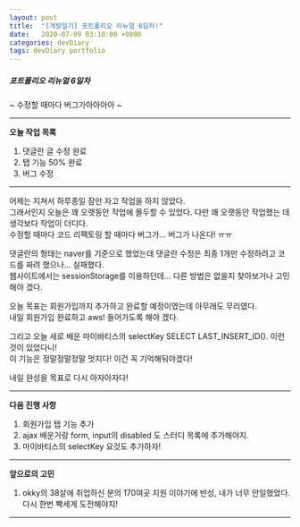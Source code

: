 ```yaml
---
layout: post
title:  "[개발일기] 포트폴리오 리뉴얼 6일차!"
date:   2020-07-09 03:10:00 +0800
categories: devDiary
tags: devDiary portfolio
---
```


##### 포트폴리오 리뉴얼 6일차  
~ 수정할 때마다 버그가아아아아  ~  

---------------------------------------------------------------
**오늘 작업 목록**  
1. 댓글란 글 수정 완료  
2. 탭 기능 50% 완료  
3. 버그 수정  

---------------------------------------------------------------

어제는 지쳐서 하루종일 잠만 자고 작업을 하지 않았다.   
그래서인지 오늘은 꽤 오랫동안 작업에 몰두할 수 있었다.  다만 꽤 오랫동안 작업했는 데 생각보다 작업이 더디다.   
수정할 때마다 코드 리팩토링 할 때마다 버그가... 버그가 나온다! ㅠㅠ 

댓글란의 형태는 naver를 기준으로 했었는데 댓글란 수정은 최종 1개만 수정하려고 코드를 짜려 했으나... 실패했다.  
웹사이트에서는 sessionStorage를 이용하던데... 다른 방법은 없을지 찾아보거나 고민해야 겠다. 

오늘 목표는 회원가입까지 추가하고 완료할 예정이였는데 아무래도 무리였다.  
내일 회원가입 완료하고 aws! 들어가도록 해야 겠다. 

그리고 오늘 새로 배운 마이바티스의 selectKey  SELECT LAST_INSERT_ID(). 이런 것이 있었다니!  
이 기능은 정말정말정말 멋지다!  이건 꼭 기억해둬야겠다!

내일 완성을 목표로 다시 아자아자다!

-----------------------------------
**다음 진행 사항**  

1. 회원가입 탭 기능 추가  
1. ajax 배운거랑 form, input의 disabled 도 스터디 목록에 추가해야지.
1. 마이바티스의 selectKey 요것도 추가하자!

------------------------------------
**앞으로의 고민**  

1. okky의 38살에 취업하신 분의 170여곳 지원 이야기에 반성, 내가 너무 안일했었다.  
다시 한번 빡세게 도전해야지!

------------------------------------

